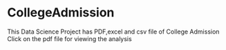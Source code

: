 # CollegeAdmission
This Data Science  Project has PDF,excel and csv file of College Admission
Click on the pdf file for viewing the analysis
